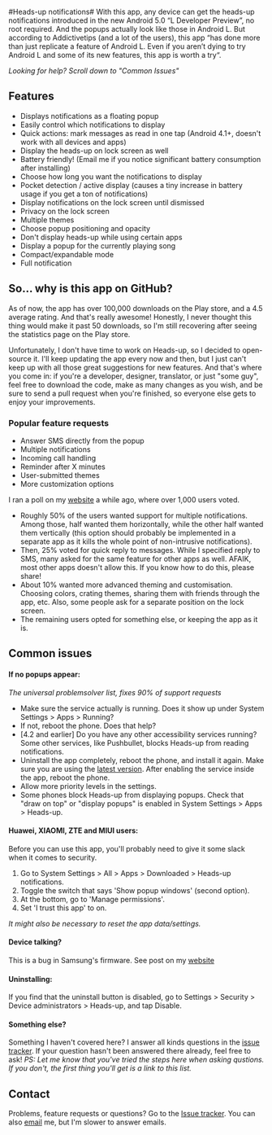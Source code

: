 #Heads-up notifications#
With this app, any device can get the heads-up notifications introduced in the new Android 5.0 “L Developer Preview”, no root required. And the popups actually look like those in Android L.
But according to Addictivetips (and a lot of the users), this app “has done more than just replicate a feature of Android L. Even if you aren’t dying to try Android L and some of its new features, this app is worth a try“.

*Looking for help? Scroll down to "Common Issues"*

## Features ##
- Displays notifications as a floating popup
- Easily control which notifications to display
- Quick actions: mark messages as read in one tap (Android 4.1+, doesn't work with all devices and apps)
- Display the heads-up on lock screen as well
- Battery friendly! (Email me if you notice significant battery consumption after installing)
- Choose how long you want the notifications to display
- Pocket detection / active display (causes a tiny increase in battery usage if you get a ton of notifications)
- Display notifications on the lock screen until dismissed
- Privacy on the lock screen
- Multiple themes
- Choose popup positioning and opacity
- Don't display heads-up while using certain apps
- Display a popup for the currently playing song
- Compact/expandable mode
- Full notification

## So... why is this app on GitHub? ##
As of now, the app has over 100,000 downloads on the Play store, and a 4.5 average rating. And that's really awesome! Honestly, I never thought this thing would make it past 50 downloads, so I'm still recovering after seeing the statistics page on the Play store.

Unfortunately, I don't have time to work on Heads-up, so I decided to open-source it. I'll keep updating the app every now and then, but I just can't keep up with all those great suggestions for new features. And that's where you come in: if you're a developer, designer, translator, or just "some guy", feel free to download the code, make as many changes as you wish, and be sure to send a pull request when you're finished, so everyone else gets to enjoy your improvements. 

### Popular feature requests ###
- Answer SMS directly from the popup
- Multiple notifications
- Incoming call handling 
- Reminder after X minutes
- User-submitted themes
- More customization options

I ran a poll on my [website](http://simen.codes/stuff/future-of-heads-up/) a while ago, where over 1,000 users voted.

- Roughly 50% of the users wanted support for multiple notifications. Among those, half wanted them horizontally, while the other half wanted them vertically (this option should probably be implemented in a separate app as it kills the whole point of non-intrusive notifications).
- Then, 25% voted for quick reply to messages. While I specified reply to SMS, many asked for the same feature for other apps as well. AFAIK, most other apps doesn't allow this. If you know how to do this, please share!
- About 10% wanted more advanced theming and customisation. Choosing colors, crating themes, sharing them with friends through the app, etc. Also, some people ask for a separate position on the lock screen.
- The remaining users opted for something else, or keeping the app as it is.


## Common issues ##
#### If no popups appear: ####
*The universal problemsolver list, fixes 90% of support requests*
- Make sure the service actually is running. Does it show up under System Settings > Apps > Running?
- If not, reboot the phone. Does that help?
- [4.2 and earlier] Do you have any other accessibility services running? Some other services, like Pushbullet, blocks Heads-up from reading notifications.
- Uninstall the app completely, reboot the phone, and install it again. Make sure you are using the [latest version](https://play.google.com/store/apps/details?id=codes.simen.l50notifications). After enabling the service inside the app, reboot the phone.
- Allow more priority levels in the settings.
- Some phones block Heads-up from displaying popups. Check that "draw on top" or "display popups" is enabled in System Settings > Apps > Heads-up.

#### Huawei, XIAOMI, ZTE and MIUI users: ####
Before you can use this app, you\'ll probably need to give it some slack when it comes to security.

1. Go to System Settings > All > Apps > Downloaded > Heads-up notifications.
2. Toggle the switch that says \'Show popup windows\' (second option).
3. At the bottom, go to \'Manage permissions\'.
4. Set \'I trust this app\' to on.

*It might also be necessary to reset the app data/settings.*

#### Device talking? ####
This is a bug in Samsung's firmware. See post on my [website](http://simen.codes/stuff/samsung-phone-talking/)

#### Uninstalling: ####
If you find that the uninstall button is disabled, go to Settings > Security > Device administrators > Heads-up, and tap Disable.

#### Something else? ####
Something I haven't covered here? I answer all kinds questions in the [issue tracker](https://github.com/SimenCodes/heads-up/issues?q=is%3Aissue).
If your question hasn't been answered there already, feel free to ask!
*PS: Let me know that you've tried the steps here when asking qustions. If you don't, the first thing you'll get is a link to this list.*

## Contact ##
Problems, feature requests or questions? Go to the [Issue tracker](https://github.com/SimenCodes/heads-up/issues?q=is%3Aissue). You can also [email](mailto:sb@simen.codes) me, but I'm slower to answer emails.
